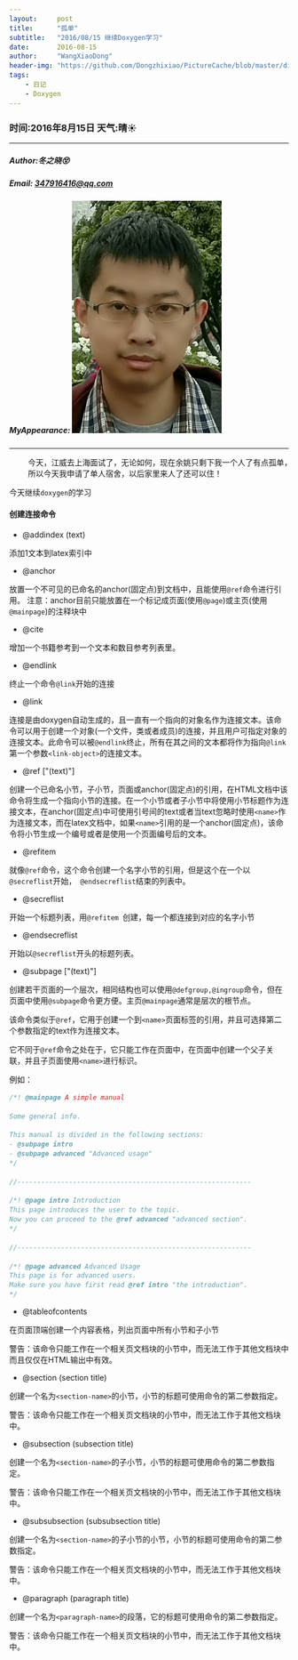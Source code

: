 ```yaml
---
layout:     post
title:      "孤单"
subtitle:   "2016/08/15 继续Doxygen学习"
date:       2016-08-15
author:     "WangXiaoDong"
header-img: "https://github.com/Dongzhixiao/PictureCache/blob/master/diaryPic/20160815.jpg?raw=true"
tags:
    - 日记
    - Doxygen
---
```


### 时间:2016年8月15日 天气:晴:sunny:
-----
#####   Author:冬之晓:dizzy_face:
#####   Email: 347916416@qq.com
#####   MyAppearance: ![MyAppearance](https://github.com/Dongzhixiao/PictureCache/raw/master/MyPicture.JPG "我的头像")
----------

<pre>
    今天，江威去上海面试了，无论如何，现在余姚只剩下我一个人了有点孤单，特别是想到远方的家人，
	所以今天我申请了单人宿舍，以后家里来人了还可以住！
</pre>

今天继续`doxygen`的学习

#### 创建连接命令

- @addindex (text)

添加1文本到latex索引中

- @anchor <word>

放置一个不可见的已命名的anchor(固定点)到文档中，且能使用`@ref`命令进行引用。
注意：anchor目前只能放置在一个标记成页面(使用`@page`)或主页(使用`@mainpage`)的注释块中

- @cite <label>

增加一个书籍参考到一个文本和数目参考列表里。

- @endlink

终止一个命令`@link`开始的连接

- @link <link-object>

连接是由doxygen自动生成的，且一直有一个指向的对象名作为连接文本。该命令可以用于创建一个对象(一个文件，类或者成员)的连接，并且用户可指定对象的连接文本。此命令可以被`@endlink`终止，所有在其之间的文本都将作为指向`@link`第一个参数`<link-object>`的连接文本。

- @ref <name> ["(text)"]

创建一个已命名小节，子小节，页面或anchor(固定点)的引用，在HTML文档中该命令将生成一个指向小节的连接。在一个小节或者子小节中将使用小节标题作为连接文本，在anchor(固定点)中可使用引号间的text或者当text忽略时使用`<name>`作为连接文本，而在latex文档中，如果`<name>`引用的是一个anchor(固定点)，该命令将小节生成一个编号或者是使用一个页面编号后的文本。

- @refitem <name>

就像`@ref`命令，这个命令创建一个名字小节的引用，但是这个在一个以`@secreflist`开始，` @endsecreflist`结束的列表中。

- @secreflist

开始一个标题列表，用`@refitem `创建，每一个都连接到对应的名字小节

- @endsecreflist

开始以`@secreflist`开头的标题列表。

- @subpage <name> ["(text)"]

创建若干页面的一个层次，相同结构也可以使用`@defgroup,@ingroup`命令，但在页面中使用`@subpage`命令更方便。主页`@mainpage`通常是层次的根节点。

该命令类似于`@ref`，它用于创建一个到`<name>`页面标签的引用，并且可选择第二个参数指定的text作为连接文本。

它不同于`@ref`命令之处在于，它只能工作在页面中，在页面中创建一个父子关联，并且子页面使用`<name>`进行标识。

例如：

```C++
/*! @mainpage A simple manual

Some general info.

This manual is divided in the following sections:
- @subpage intro
- @subpage advanced "Advanced usage"
*/

//-----------------------------------------------------------

/*! @page intro Introduction
This page introduces the user to the topic.
Now you can proceed to the @ref advanced "advanced section".
*/

//-----------------------------------------------------------

/*! @page advanced Advanced Usage
This page is for advanced users.
Make sure you have first read @ref intro "the introduction".
*/
```

- @tableofcontents

在页面顶端创建一个内容表格，列出页面中所有小节和子小节

警告：该命令只能工作在一个相关页文档块的小节中，而无法工作于其他文档块中而且仅仅在HTML输出中有效。

- @section <section-name> (section title)

创建一个名为`<section-name>`的小节，小节的标题可使用命令的第二参数指定。

警告：该命令只能工作在一个相关页文档块的小节中，而无法工作于其他文档块中。

- @subsection <subsection-name> (subsection title)

创建一个名为`<section-name>`的子小节，小节的标题可使用命令的第二参数指定。

警告：该命令只能工作在一个相关页文档块的小节中，而无法工作于其他文档块中。

- @subsubsection <subsubsection-name> (subsubsection title)

创建一个名为`<section-name>`的子小节的小节，小节的标题可使用命令的第二参数指定。

警告：该命令只能工作在一个相关页文档块的小节中，而无法工作于其他文档块中。

- @paragraph <paragraph-name> (paragraph title)

创建一个名为`<paragraph-name>`的段落，它的标题可使用命令的第二参数指定。

警告：该命令只能工作在一个相关页文档块的小节中，而无法工作于其他文档块中。



